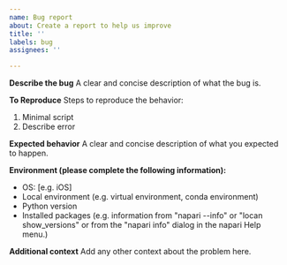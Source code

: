 ```yaml
---
name: Bug report
about: Create a report to help us improve
title: ''
labels: bug
assignees: ''

---
```


**Describe the bug**
A clear and concise description of what the bug is.

**To Reproduce**
Steps to reproduce the behavior:
1. Minimal script
2. Describe error

**Expected behavior**
A clear and concise description of what you expected to happen.

**Environment (please complete the following information):**
 - OS: [e.g. iOS]
 - Local environment (e.g. virtual environment, conda environment)
 - Python version
 - Installed packages (e.g. information from "napari --info" or "locan show_versions"
   or from the "napari info" dialog in the napari Help menu.)

**Additional context**
Add any other context about the problem here.
